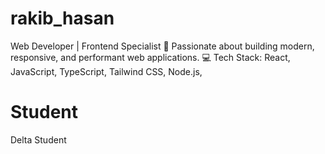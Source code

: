 # rakib_hasan
Web Developer | Frontend Specialist 🚀 Passionate about building modern, responsive, and performant web applications. 💻 Tech Stack: React, JavaScript, TypeScript, Tailwind CSS, Node.js,

# Student
Delta Student